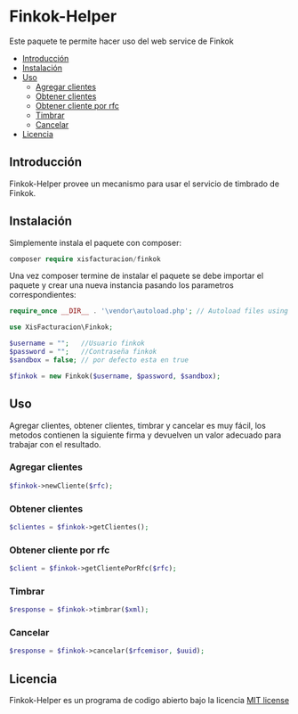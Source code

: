 # Finkok-Helper
Este paquete te permite hacer uso del web service de Finkok

- [Introducción](#introduccion)
- [Instalación](#instalacion)
- [Uso](#uso)
  - [Agregar clientes](#agregar-clientes)
  - [Obtener clientes](#obtener-clientes)
  - [Obtener cliente por rfc](#obtener-cliente-por-rfc)
  - [Timbrar](#timbrar)
  - [Cancelar](#cancelar)
- [Licencia](#licencia)


## Introducción
Finkok-Helper provee un mecanismo para usar el servicio de timbrado de Finkok.

## Instalación
Simplemente instala el paquete con composer:

```php
composer require xisfacturacion/finkok
```
Una vez composer termine de instalar el paquete se debe importar el paquete y crear una nueva instancia pasando los parametros correspondientes:

```php
require_once __DIR__ . '\vendor\autoload.php'; // Autoload files using Composer autoload

use XisFacturacion\Finkok;

$username = "";   //Usuario finkok
$password = "";   //Contraseña finkok
$sandbox = false; // por defecto esta en true

$finkok = new Finkok($username, $password, $sandbox);
```

## Uso
Agregar clientes, obtener clientes, timbrar y cancelar es muy fácil, los metodos contienen la siguiente firma y devuelven un valor adecuado para trabajar con el resultado.

### Agregar clientes
```php
$finkok->newCliente($rfc);
```

### Obtener clientes
```php
$clientes = $finkok->getClientes();
```

### Obtener cliente por rfc
```php
$client = $finkok->getClientePorRfc($rfc);
```

### Timbrar
```php
$response = $finkok->timbrar($xml);
```

### Cancelar
```php
$response = $finkok->cancelar($rfcemisor, $uuid);
```

## Licencia

Finkok-Helper es un programa de codigo abierto bajo la licencia [MIT license](http://opensource.org/licenses/MIT)
